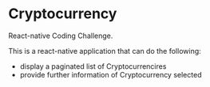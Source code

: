 # Cryptocurrency
React-native Coding Challenge.

This is a react-native application that can do the following:
- display a paginated list of Cryptocurrencires
- provide further information of Cryptocurrency selected
